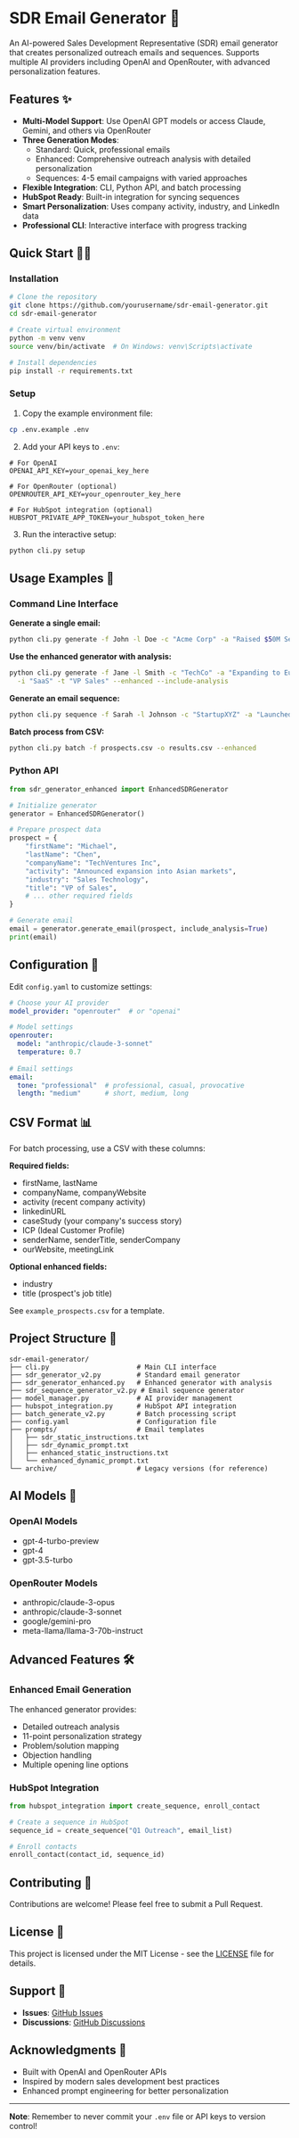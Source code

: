 # SDR Email Generator 🚀

An AI-powered Sales Development Representative (SDR) email generator that creates personalized outreach emails and sequences. Supports multiple AI providers including OpenAI and OpenRouter, with advanced personalization features.

## Features ✨

- **Multi-Model Support**: Use OpenAI GPT models or access Claude, Gemini, and others via OpenRouter
- **Three Generation Modes**:
  - Standard: Quick, professional emails
  - Enhanced: Comprehensive outreach analysis with detailed personalization
  - Sequences: 4-5 email campaigns with varied approaches
- **Flexible Integration**: CLI, Python API, and batch processing
- **HubSpot Ready**: Built-in integration for syncing sequences
- **Smart Personalization**: Uses company activity, industry, and LinkedIn data
- **Professional CLI**: Interactive interface with progress tracking

## Quick Start 🏃‍♂️

### Installation

```bash
# Clone the repository
git clone https://github.com/yourusername/sdr-email-generator.git
cd sdr-email-generator

# Create virtual environment
python -m venv venv
source venv/bin/activate  # On Windows: venv\Scripts\activate

# Install dependencies
pip install -r requirements.txt
```

### Setup

1. Copy the example environment file:
```bash
cp .env.example .env
```

2. Add your API keys to `.env`:
```env
# For OpenAI
OPENAI_API_KEY=your_openai_key_here

# For OpenRouter (optional)
OPENROUTER_API_KEY=your_openrouter_key_here

# For HubSpot integration (optional)
HUBSPOT_PRIVATE_APP_TOKEN=your_hubspot_token_here
```

3. Run the interactive setup:
```bash
python cli.py setup
```

## Usage Examples 📧

### Command Line Interface

**Generate a single email:**
```bash
python cli.py generate -f John -l Doe -c "Acme Corp" -a "Raised $50M Series B"
```

**Use the enhanced generator with analysis:**
```bash
python cli.py generate -f Jane -l Smith -c "TechCo" -a "Expanding to Europe" \
  -i "SaaS" -t "VP Sales" --enhanced --include-analysis
```

**Generate an email sequence:**
```bash
python cli.py sequence -f Sarah -l Johnson -c "StartupXYZ" -a "Launched new product"
```

**Batch process from CSV:**
```bash
python cli.py batch -f prospects.csv -o results.csv --enhanced
```

### Python API

```python
from sdr_generator_enhanced import EnhancedSDRGenerator

# Initialize generator
generator = EnhancedSDRGenerator()

# Prepare prospect data
prospect = {
    "firstName": "Michael",
    "lastName": "Chen",
    "companyName": "TechVentures Inc",
    "activity": "Announced expansion into Asian markets",
    "industry": "Sales Technology",
    "title": "VP of Sales",
    # ... other required fields
}

# Generate email
email = generator.generate_email(prospect, include_analysis=True)
print(email)
```

## Configuration 🔧

Edit `config.yaml` to customize settings:

```yaml
# Choose your AI provider
model_provider: "openrouter"  # or "openai"

# Model settings
openrouter:
  model: "anthropic/claude-3-sonnet"
  temperature: 0.7
  
# Email settings  
email:
  tone: "professional"  # professional, casual, provocative
  length: "medium"      # short, medium, long
```

## CSV Format 📊

For batch processing, use a CSV with these columns:

**Required fields:**
- firstName, lastName
- companyName, companyWebsite
- activity (recent company activity)
- linkedinURL
- caseStudy (your company's success story)
- ICP (Ideal Customer Profile)
- senderName, senderTitle, senderCompany
- ourWebsite, meetingLink

**Optional enhanced fields:**
- industry
- title (prospect's job title)

See `example_prospects.csv` for a template.

## Project Structure 📁

```
sdr-email-generator/
├── cli.py                      # Main CLI interface
├── sdr_generator_v2.py         # Standard email generator
├── sdr_generator_enhanced.py   # Enhanced generator with analysis
├── sdr_sequence_generator_v2.py # Email sequence generator
├── model_manager.py            # AI provider management
├── hubspot_integration.py      # HubSpot API integration
├── batch_generate_v2.py        # Batch processing script
├── config.yaml                 # Configuration file
├── prompts/                    # Email templates
│   ├── sdr_static_instructions.txt
│   ├── sdr_dynamic_prompt.txt
│   ├── enhanced_static_instructions.txt
│   └── enhanced_dynamic_prompt.txt
└── archive/                    # Legacy versions (for reference)
```

## AI Models 🤖

### OpenAI Models
- gpt-4-turbo-preview
- gpt-4
- gpt-3.5-turbo

### OpenRouter Models
- anthropic/claude-3-opus
- anthropic/claude-3-sonnet
- google/gemini-pro
- meta-llama/llama-3-70b-instruct

## Advanced Features 🛠️

### Enhanced Email Generation
The enhanced generator provides:
- Detailed outreach analysis
- 11-point personalization strategy
- Problem/solution mapping
- Objection handling
- Multiple opening line options

### HubSpot Integration
```python
from hubspot_integration import create_sequence, enroll_contact

# Create a sequence in HubSpot
sequence_id = create_sequence("Q1 Outreach", email_list)

# Enroll contacts
enroll_contact(contact_id, sequence_id)
```

## Contributing 🤝

Contributions are welcome! Please feel free to submit a Pull Request.

## License 📄

This project is licensed under the MIT License - see the [LICENSE](LICENSE) file for details.

## Support 💬

- **Issues**: [GitHub Issues](https://github.com/yourusername/sdr-email-generator/issues)
- **Discussions**: [GitHub Discussions](https://github.com/yourusername/sdr-email-generator/discussions)

## Acknowledgments 🙏

- Built with OpenAI and OpenRouter APIs
- Inspired by modern sales development best practices
- Enhanced prompt engineering for better personalization

---

**Note**: Remember to never commit your `.env` file or API keys to version control!